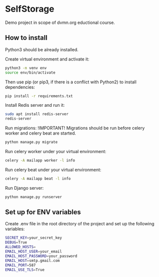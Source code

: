 # SelfStorage

Demo project in scope of dvmn.org eductional course.

## How to install

Python3 should be already installed. 

Create virtual environment and activate it:

```bash 
python3 -m venv env 
source env/bin/activate
```

Then use pip (or pip3, if there is a conflict with Python2) to install dependencies:

```bash
pip install -r requirements.txt
```

Install Redis server and run it:

```bash
sudo apt install redis-server
redis-server
```

Run migrations:
!IMPORTANT! Migrations should be run before celery worker and celery beat are started.

```bash
python manage.py migrate
```

Run celery worker under your virtual environment:

```bash
celery -A mailapp worker -l info
```

Run celery beat under your virtual environment:

```bash
celery -A mailapp beat -l info
```

Run Django server:

```bash
python manage.py runserver
```

## Set up for ENV variables

Create .env file in the root directory of the project and set up the following variables:

```bash
SECRET_KEY=your_secret_key
DEBUG=True
ALLOWED_HOSTS=
EMAIL_HOST_USER=your_email
EMAIL_HOST_PASSWORD=your_password
EMAIL_HOST=smtp.gmail.com
EMAIL_PORT=587
EMAIL_USE_TLS=True
```

